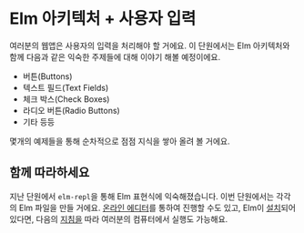 # Elm 아키텍처 + 사용자 입력

여러분의 웹앱은 사용자의 입력을 처리해야 할 거에요. 이 단원에서는 Elm 아키텍처와 함께 다음과 같은 익숙한 주제들에 대해 이야기 해볼 예정이에요.

* 버튼\(Buttons\)
* 텍스트 필드\(Text Fields\)
* 체크 박스\(Check Boxes\)
* 라디오 버튼\(Radio Buttons\)
* 기타 등등

몇개의 예제들을 통해 순차적으로 점점 지식을 쌓아 올려 볼 거에요.

## 함께 따라하세요

지난 단원에서 `elm-repl`을 통해 Elm 표현식에 익숙해졌습니다. 이번 단원에서는 각각의 Elm 파일을 만들 거에요. [온라인 에디터](http://elm-lang.org/try)를 통하여 진행할 수도 있고, Elm이 [설치](../../install.md)되어 있다면, 다음의 [지침을](https://github.com/evancz/elm-architecture-tutorial#run-the-examples) 따라 여러분의 컴퓨터에서 실행도 가능해요.

